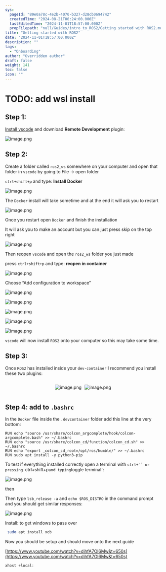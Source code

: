 ```yaml
---
sys:
  pageId: "89e0a78c-4e2b-4070-b327-d28cb0694742"
  createdTime: "2024-08-21T00:24:00.000Z"
  lastEditedTime: "2024-11-01T18:57:00.000Z"
  propFilepath: "null/Guides/intro_to_ROS2/Getting started with ROS2.md"
title: "Getting started with ROS2"
date: "2024-11-01T18:57:00.000Z"
description: ""
tags:
  - "Onboarding"
author: "Overridden author"
draft: false
weight: 141
toc: false
icon: ""
---
```


# TODO: add wsl install

## Step 1:

[Install vscode](https://code.visualstudio.com/download) and download **Remote Development** plugin:

![image.png](https://prod-files-secure.s3.us-west-2.amazonaws.com/d518164a-d88e-44d1-a4ee-3adb3bd8bce0/efb52993-1881-4a40-b95e-6f020334f022/image.png?X-Amz-Algorithm=AWS4-HMAC-SHA256&X-Amz-Content-Sha256=UNSIGNED-PAYLOAD&X-Amz-Credential=ASIAZI2LB466645UHWGU%2F20250205%2Fus-west-2%2Fs3%2Faws4_request&X-Amz-Date=20250205T031150Z&X-Amz-Expires=3600&X-Amz-Security-Token=IQoJb3JpZ2luX2VjECAaCXVzLXdlc3QtMiJGMEQCIBhxx107nZfzSi45HQvz%2Fgz1RT2MK8jvR19xF%2F7X8NSCAiA%2BiNYwjOrTPhRmc6rswdo2%2FxwrZChA76%2FQD%2B5bziiOSir%2FAwg5EAAaDDYzNzQyMzE4MzgwNSIM6gpTbjPi1X0CNFOpKtwDGyxx1SKgzR4kc%2FbkzZ3dujLbgg2ORTu9ny6cdKcJeTB71eaqUUAyQABOJXI3eHbj54GJ%2BraNDtBc8YduI2JjPoo1I14O7372%2BcEKKfJEm%2FmjcfFpyXdKHZ97Q1e4NOPF8CWmtJt1EjV9RM6edfkOyzArj9SdIm19vPWg0AltaQno%2FEsTC93yu3DcKvBNMy9w0suCSS%2F58BDG5Jl9U43ouqw1uDP1ew3v3yd2vl30K8V34uXGmf9otUjlkeDwBFKzkNexbh7%2BGLBRgAkB7dtKf3pqOdc0wa5YQMyStddaACDtm164ErdCvfKVLj%2F8CswoCpf9%2BrWqXy0IitFW9i190I19ASG9u6J6mkacoCPJyLPhI7H%2Bbc2wKvNV3HVOVnSfgugu%2FR0VwDWVQUhbMUMGQVFbrBY19X1gZZCrh1g0b2RLzb9ovB2ewfNjLYBt0eYoJ4Ias271TKfxX%2FFLCjHeqWk0egh82YVLe4bw7TUl6bv340EOxW%2Ffh%2BGC6xnhSm4PVot7fSoeYlU7P0hn1Rmd5MVveQjMg0KVsg4clgLZ4uJb7yMVj0l8wQ3qz49SHkNA69oIDBXsmTW358nZojy80KHcNKlLYVyX75pua%2FflLn7PyaOSGlM2JAQYUnYwh8%2BKvQY6pgHIe1jOSLzQ7aetKJjiaSSX1hrASVDtHkMDUIs9OWcjDvzSKl3Ld%2BZC9jX74aynmmR77t5pUEkjXqsCEBoTbDGV%2F2iM5%2FXvF93sw44axjrtgnZ100Y8B%2FRgz%2BVDiCfCxat7dFGM%2Fou6VIxxVC6HQWBkChflLhlXrBw8oU52fLVehv7YRqjkZIUw8%2BzVrzRf35e1FdRCdzYV0j1Bz9jGOV%2F1ErSyU5qd&X-Amz-Signature=c84ab35607d20feeb610305e9511e9318643180408e66e60436590101b2bba64&X-Amz-SignedHeaders=host&x-id=GetObject)

## Step 2:

Create a folder called `ros2_ws` somewhere on your computer and open that folder in `vscode` by going to File → open folder 

`ctrl+shift+p` and type: **Install Docker**

![image.png](https://prod-files-secure.s3.us-west-2.amazonaws.com/d518164a-d88e-44d1-a4ee-3adb3bd8bce0/2269dc0e-1cd5-47ff-bceb-c04ad9b2eab0/image.png?X-Amz-Algorithm=AWS4-HMAC-SHA256&X-Amz-Content-Sha256=UNSIGNED-PAYLOAD&X-Amz-Credential=ASIAZI2LB466645UHWGU%2F20250205%2Fus-west-2%2Fs3%2Faws4_request&X-Amz-Date=20250205T031150Z&X-Amz-Expires=3600&X-Amz-Security-Token=IQoJb3JpZ2luX2VjECAaCXVzLXdlc3QtMiJGMEQCIBhxx107nZfzSi45HQvz%2Fgz1RT2MK8jvR19xF%2F7X8NSCAiA%2BiNYwjOrTPhRmc6rswdo2%2FxwrZChA76%2FQD%2B5bziiOSir%2FAwg5EAAaDDYzNzQyMzE4MzgwNSIM6gpTbjPi1X0CNFOpKtwDGyxx1SKgzR4kc%2FbkzZ3dujLbgg2ORTu9ny6cdKcJeTB71eaqUUAyQABOJXI3eHbj54GJ%2BraNDtBc8YduI2JjPoo1I14O7372%2BcEKKfJEm%2FmjcfFpyXdKHZ97Q1e4NOPF8CWmtJt1EjV9RM6edfkOyzArj9SdIm19vPWg0AltaQno%2FEsTC93yu3DcKvBNMy9w0suCSS%2F58BDG5Jl9U43ouqw1uDP1ew3v3yd2vl30K8V34uXGmf9otUjlkeDwBFKzkNexbh7%2BGLBRgAkB7dtKf3pqOdc0wa5YQMyStddaACDtm164ErdCvfKVLj%2F8CswoCpf9%2BrWqXy0IitFW9i190I19ASG9u6J6mkacoCPJyLPhI7H%2Bbc2wKvNV3HVOVnSfgugu%2FR0VwDWVQUhbMUMGQVFbrBY19X1gZZCrh1g0b2RLzb9ovB2ewfNjLYBt0eYoJ4Ias271TKfxX%2FFLCjHeqWk0egh82YVLe4bw7TUl6bv340EOxW%2Ffh%2BGC6xnhSm4PVot7fSoeYlU7P0hn1Rmd5MVveQjMg0KVsg4clgLZ4uJb7yMVj0l8wQ3qz49SHkNA69oIDBXsmTW358nZojy80KHcNKlLYVyX75pua%2FflLn7PyaOSGlM2JAQYUnYwh8%2BKvQY6pgHIe1jOSLzQ7aetKJjiaSSX1hrASVDtHkMDUIs9OWcjDvzSKl3Ld%2BZC9jX74aynmmR77t5pUEkjXqsCEBoTbDGV%2F2iM5%2FXvF93sw44axjrtgnZ100Y8B%2FRgz%2BVDiCfCxat7dFGM%2Fou6VIxxVC6HQWBkChflLhlXrBw8oU52fLVehv7YRqjkZIUw8%2BzVrzRf35e1FdRCdzYV0j1Bz9jGOV%2F1ErSyU5qd&X-Amz-Signature=19b5ebe55bceb50c66c57f26c256b82f9146ca439236c8a25329657338b84d67&X-Amz-SignedHeaders=host&x-id=GetObject)

The `Docker` install will take sometime and at the end it will ask you to restart

![image.png](https://prod-files-secure.s3.us-west-2.amazonaws.com/d518164a-d88e-44d1-a4ee-3adb3bd8bce0/ed233f78-be33-4b1f-b89c-9c346c0e961e/image.png?X-Amz-Algorithm=AWS4-HMAC-SHA256&X-Amz-Content-Sha256=UNSIGNED-PAYLOAD&X-Amz-Credential=ASIAZI2LB466645UHWGU%2F20250205%2Fus-west-2%2Fs3%2Faws4_request&X-Amz-Date=20250205T031150Z&X-Amz-Expires=3600&X-Amz-Security-Token=IQoJb3JpZ2luX2VjECAaCXVzLXdlc3QtMiJGMEQCIBhxx107nZfzSi45HQvz%2Fgz1RT2MK8jvR19xF%2F7X8NSCAiA%2BiNYwjOrTPhRmc6rswdo2%2FxwrZChA76%2FQD%2B5bziiOSir%2FAwg5EAAaDDYzNzQyMzE4MzgwNSIM6gpTbjPi1X0CNFOpKtwDGyxx1SKgzR4kc%2FbkzZ3dujLbgg2ORTu9ny6cdKcJeTB71eaqUUAyQABOJXI3eHbj54GJ%2BraNDtBc8YduI2JjPoo1I14O7372%2BcEKKfJEm%2FmjcfFpyXdKHZ97Q1e4NOPF8CWmtJt1EjV9RM6edfkOyzArj9SdIm19vPWg0AltaQno%2FEsTC93yu3DcKvBNMy9w0suCSS%2F58BDG5Jl9U43ouqw1uDP1ew3v3yd2vl30K8V34uXGmf9otUjlkeDwBFKzkNexbh7%2BGLBRgAkB7dtKf3pqOdc0wa5YQMyStddaACDtm164ErdCvfKVLj%2F8CswoCpf9%2BrWqXy0IitFW9i190I19ASG9u6J6mkacoCPJyLPhI7H%2Bbc2wKvNV3HVOVnSfgugu%2FR0VwDWVQUhbMUMGQVFbrBY19X1gZZCrh1g0b2RLzb9ovB2ewfNjLYBt0eYoJ4Ias271TKfxX%2FFLCjHeqWk0egh82YVLe4bw7TUl6bv340EOxW%2Ffh%2BGC6xnhSm4PVot7fSoeYlU7P0hn1Rmd5MVveQjMg0KVsg4clgLZ4uJb7yMVj0l8wQ3qz49SHkNA69oIDBXsmTW358nZojy80KHcNKlLYVyX75pua%2FflLn7PyaOSGlM2JAQYUnYwh8%2BKvQY6pgHIe1jOSLzQ7aetKJjiaSSX1hrASVDtHkMDUIs9OWcjDvzSKl3Ld%2BZC9jX74aynmmR77t5pUEkjXqsCEBoTbDGV%2F2iM5%2FXvF93sw44axjrtgnZ100Y8B%2FRgz%2BVDiCfCxat7dFGM%2Fou6VIxxVC6HQWBkChflLhlXrBw8oU52fLVehv7YRqjkZIUw8%2BzVrzRf35e1FdRCdzYV0j1Bz9jGOV%2F1ErSyU5qd&X-Amz-Signature=d27d15ddb3e55342e4c2e779c8a84e5571e053a64f55e48db271cbf30354dd79&X-Amz-SignedHeaders=host&x-id=GetObject)

Once you restart open `Docker` and finish the installation

It will ask you to make an account but you can just press skip on the top right

![image.png](https://prod-files-secure.s3.us-west-2.amazonaws.com/d518164a-d88e-44d1-a4ee-3adb3bd8bce0/21010ad9-1659-4fd9-9f59-9932a09b2a3d/image.png?X-Amz-Algorithm=AWS4-HMAC-SHA256&X-Amz-Content-Sha256=UNSIGNED-PAYLOAD&X-Amz-Credential=ASIAZI2LB466645UHWGU%2F20250205%2Fus-west-2%2Fs3%2Faws4_request&X-Amz-Date=20250205T031150Z&X-Amz-Expires=3600&X-Amz-Security-Token=IQoJb3JpZ2luX2VjECAaCXVzLXdlc3QtMiJGMEQCIBhxx107nZfzSi45HQvz%2Fgz1RT2MK8jvR19xF%2F7X8NSCAiA%2BiNYwjOrTPhRmc6rswdo2%2FxwrZChA76%2FQD%2B5bziiOSir%2FAwg5EAAaDDYzNzQyMzE4MzgwNSIM6gpTbjPi1X0CNFOpKtwDGyxx1SKgzR4kc%2FbkzZ3dujLbgg2ORTu9ny6cdKcJeTB71eaqUUAyQABOJXI3eHbj54GJ%2BraNDtBc8YduI2JjPoo1I14O7372%2BcEKKfJEm%2FmjcfFpyXdKHZ97Q1e4NOPF8CWmtJt1EjV9RM6edfkOyzArj9SdIm19vPWg0AltaQno%2FEsTC93yu3DcKvBNMy9w0suCSS%2F58BDG5Jl9U43ouqw1uDP1ew3v3yd2vl30K8V34uXGmf9otUjlkeDwBFKzkNexbh7%2BGLBRgAkB7dtKf3pqOdc0wa5YQMyStddaACDtm164ErdCvfKVLj%2F8CswoCpf9%2BrWqXy0IitFW9i190I19ASG9u6J6mkacoCPJyLPhI7H%2Bbc2wKvNV3HVOVnSfgugu%2FR0VwDWVQUhbMUMGQVFbrBY19X1gZZCrh1g0b2RLzb9ovB2ewfNjLYBt0eYoJ4Ias271TKfxX%2FFLCjHeqWk0egh82YVLe4bw7TUl6bv340EOxW%2Ffh%2BGC6xnhSm4PVot7fSoeYlU7P0hn1Rmd5MVveQjMg0KVsg4clgLZ4uJb7yMVj0l8wQ3qz49SHkNA69oIDBXsmTW358nZojy80KHcNKlLYVyX75pua%2FflLn7PyaOSGlM2JAQYUnYwh8%2BKvQY6pgHIe1jOSLzQ7aetKJjiaSSX1hrASVDtHkMDUIs9OWcjDvzSKl3Ld%2BZC9jX74aynmmR77t5pUEkjXqsCEBoTbDGV%2F2iM5%2FXvF93sw44axjrtgnZ100Y8B%2FRgz%2BVDiCfCxat7dFGM%2Fou6VIxxVC6HQWBkChflLhlXrBw8oU52fLVehv7YRqjkZIUw8%2BzVrzRf35e1FdRCdzYV0j1Bz9jGOV%2F1ErSyU5qd&X-Amz-Signature=ba606edc2f020339ce2e940c01b646fe6926330b8817280be99eb6adc2797c19&X-Amz-SignedHeaders=host&x-id=GetObject)

Then reopen `vscode` and open the `ros2_ws` folder you just made

press `ctrl+shift+p` and type: **reopen in container**

![image.png](https://prod-files-secure.s3.us-west-2.amazonaws.com/d518164a-d88e-44d1-a4ee-3adb3bd8bce0/4e93b8c2-41ad-488c-8095-c74205196118/image.png?X-Amz-Algorithm=AWS4-HMAC-SHA256&X-Amz-Content-Sha256=UNSIGNED-PAYLOAD&X-Amz-Credential=ASIAZI2LB466645UHWGU%2F20250205%2Fus-west-2%2Fs3%2Faws4_request&X-Amz-Date=20250205T031150Z&X-Amz-Expires=3600&X-Amz-Security-Token=IQoJb3JpZ2luX2VjECAaCXVzLXdlc3QtMiJGMEQCIBhxx107nZfzSi45HQvz%2Fgz1RT2MK8jvR19xF%2F7X8NSCAiA%2BiNYwjOrTPhRmc6rswdo2%2FxwrZChA76%2FQD%2B5bziiOSir%2FAwg5EAAaDDYzNzQyMzE4MzgwNSIM6gpTbjPi1X0CNFOpKtwDGyxx1SKgzR4kc%2FbkzZ3dujLbgg2ORTu9ny6cdKcJeTB71eaqUUAyQABOJXI3eHbj54GJ%2BraNDtBc8YduI2JjPoo1I14O7372%2BcEKKfJEm%2FmjcfFpyXdKHZ97Q1e4NOPF8CWmtJt1EjV9RM6edfkOyzArj9SdIm19vPWg0AltaQno%2FEsTC93yu3DcKvBNMy9w0suCSS%2F58BDG5Jl9U43ouqw1uDP1ew3v3yd2vl30K8V34uXGmf9otUjlkeDwBFKzkNexbh7%2BGLBRgAkB7dtKf3pqOdc0wa5YQMyStddaACDtm164ErdCvfKVLj%2F8CswoCpf9%2BrWqXy0IitFW9i190I19ASG9u6J6mkacoCPJyLPhI7H%2Bbc2wKvNV3HVOVnSfgugu%2FR0VwDWVQUhbMUMGQVFbrBY19X1gZZCrh1g0b2RLzb9ovB2ewfNjLYBt0eYoJ4Ias271TKfxX%2FFLCjHeqWk0egh82YVLe4bw7TUl6bv340EOxW%2Ffh%2BGC6xnhSm4PVot7fSoeYlU7P0hn1Rmd5MVveQjMg0KVsg4clgLZ4uJb7yMVj0l8wQ3qz49SHkNA69oIDBXsmTW358nZojy80KHcNKlLYVyX75pua%2FflLn7PyaOSGlM2JAQYUnYwh8%2BKvQY6pgHIe1jOSLzQ7aetKJjiaSSX1hrASVDtHkMDUIs9OWcjDvzSKl3Ld%2BZC9jX74aynmmR77t5pUEkjXqsCEBoTbDGV%2F2iM5%2FXvF93sw44axjrtgnZ100Y8B%2FRgz%2BVDiCfCxat7dFGM%2Fou6VIxxVC6HQWBkChflLhlXrBw8oU52fLVehv7YRqjkZIUw8%2BzVrzRf35e1FdRCdzYV0j1Bz9jGOV%2F1ErSyU5qd&X-Amz-Signature=44e12af1a17374f1a9cb163ea4422c4075b9edcbf2f1fccd1528e7c417364542&X-Amz-SignedHeaders=host&x-id=GetObject)

Choose “Add configuration to workspace”

![image.png](https://prod-files-secure.s3.us-west-2.amazonaws.com/d518164a-d88e-44d1-a4ee-3adb3bd8bce0/9560b282-5060-4989-ba37-97e7b2c22476/image.png?X-Amz-Algorithm=AWS4-HMAC-SHA256&X-Amz-Content-Sha256=UNSIGNED-PAYLOAD&X-Amz-Credential=ASIAZI2LB466645UHWGU%2F20250205%2Fus-west-2%2Fs3%2Faws4_request&X-Amz-Date=20250205T031150Z&X-Amz-Expires=3600&X-Amz-Security-Token=IQoJb3JpZ2luX2VjECAaCXVzLXdlc3QtMiJGMEQCIBhxx107nZfzSi45HQvz%2Fgz1RT2MK8jvR19xF%2F7X8NSCAiA%2BiNYwjOrTPhRmc6rswdo2%2FxwrZChA76%2FQD%2B5bziiOSir%2FAwg5EAAaDDYzNzQyMzE4MzgwNSIM6gpTbjPi1X0CNFOpKtwDGyxx1SKgzR4kc%2FbkzZ3dujLbgg2ORTu9ny6cdKcJeTB71eaqUUAyQABOJXI3eHbj54GJ%2BraNDtBc8YduI2JjPoo1I14O7372%2BcEKKfJEm%2FmjcfFpyXdKHZ97Q1e4NOPF8CWmtJt1EjV9RM6edfkOyzArj9SdIm19vPWg0AltaQno%2FEsTC93yu3DcKvBNMy9w0suCSS%2F58BDG5Jl9U43ouqw1uDP1ew3v3yd2vl30K8V34uXGmf9otUjlkeDwBFKzkNexbh7%2BGLBRgAkB7dtKf3pqOdc0wa5YQMyStddaACDtm164ErdCvfKVLj%2F8CswoCpf9%2BrWqXy0IitFW9i190I19ASG9u6J6mkacoCPJyLPhI7H%2Bbc2wKvNV3HVOVnSfgugu%2FR0VwDWVQUhbMUMGQVFbrBY19X1gZZCrh1g0b2RLzb9ovB2ewfNjLYBt0eYoJ4Ias271TKfxX%2FFLCjHeqWk0egh82YVLe4bw7TUl6bv340EOxW%2Ffh%2BGC6xnhSm4PVot7fSoeYlU7P0hn1Rmd5MVveQjMg0KVsg4clgLZ4uJb7yMVj0l8wQ3qz49SHkNA69oIDBXsmTW358nZojy80KHcNKlLYVyX75pua%2FflLn7PyaOSGlM2JAQYUnYwh8%2BKvQY6pgHIe1jOSLzQ7aetKJjiaSSX1hrASVDtHkMDUIs9OWcjDvzSKl3Ld%2BZC9jX74aynmmR77t5pUEkjXqsCEBoTbDGV%2F2iM5%2FXvF93sw44axjrtgnZ100Y8B%2FRgz%2BVDiCfCxat7dFGM%2Fou6VIxxVC6HQWBkChflLhlXrBw8oU52fLVehv7YRqjkZIUw8%2BzVrzRf35e1FdRCdzYV0j1Bz9jGOV%2F1ErSyU5qd&X-Amz-Signature=615ad86ee924c3a0d4cc43a8ab7e8b22287092773e6f6fb2dd752cd9d68fb367&X-Amz-SignedHeaders=host&x-id=GetObject)

![image.png](https://prod-files-secure.s3.us-west-2.amazonaws.com/d518164a-d88e-44d1-a4ee-3adb3bd8bce0/2ee63f81-886b-48e8-a553-dc6e5eac99e4/image.png?X-Amz-Algorithm=AWS4-HMAC-SHA256&X-Amz-Content-Sha256=UNSIGNED-PAYLOAD&X-Amz-Credential=ASIAZI2LB466645UHWGU%2F20250205%2Fus-west-2%2Fs3%2Faws4_request&X-Amz-Date=20250205T031150Z&X-Amz-Expires=3600&X-Amz-Security-Token=IQoJb3JpZ2luX2VjECAaCXVzLXdlc3QtMiJGMEQCIBhxx107nZfzSi45HQvz%2Fgz1RT2MK8jvR19xF%2F7X8NSCAiA%2BiNYwjOrTPhRmc6rswdo2%2FxwrZChA76%2FQD%2B5bziiOSir%2FAwg5EAAaDDYzNzQyMzE4MzgwNSIM6gpTbjPi1X0CNFOpKtwDGyxx1SKgzR4kc%2FbkzZ3dujLbgg2ORTu9ny6cdKcJeTB71eaqUUAyQABOJXI3eHbj54GJ%2BraNDtBc8YduI2JjPoo1I14O7372%2BcEKKfJEm%2FmjcfFpyXdKHZ97Q1e4NOPF8CWmtJt1EjV9RM6edfkOyzArj9SdIm19vPWg0AltaQno%2FEsTC93yu3DcKvBNMy9w0suCSS%2F58BDG5Jl9U43ouqw1uDP1ew3v3yd2vl30K8V34uXGmf9otUjlkeDwBFKzkNexbh7%2BGLBRgAkB7dtKf3pqOdc0wa5YQMyStddaACDtm164ErdCvfKVLj%2F8CswoCpf9%2BrWqXy0IitFW9i190I19ASG9u6J6mkacoCPJyLPhI7H%2Bbc2wKvNV3HVOVnSfgugu%2FR0VwDWVQUhbMUMGQVFbrBY19X1gZZCrh1g0b2RLzb9ovB2ewfNjLYBt0eYoJ4Ias271TKfxX%2FFLCjHeqWk0egh82YVLe4bw7TUl6bv340EOxW%2Ffh%2BGC6xnhSm4PVot7fSoeYlU7P0hn1Rmd5MVveQjMg0KVsg4clgLZ4uJb7yMVj0l8wQ3qz49SHkNA69oIDBXsmTW358nZojy80KHcNKlLYVyX75pua%2FflLn7PyaOSGlM2JAQYUnYwh8%2BKvQY6pgHIe1jOSLzQ7aetKJjiaSSX1hrASVDtHkMDUIs9OWcjDvzSKl3Ld%2BZC9jX74aynmmR77t5pUEkjXqsCEBoTbDGV%2F2iM5%2FXvF93sw44axjrtgnZ100Y8B%2FRgz%2BVDiCfCxat7dFGM%2Fou6VIxxVC6HQWBkChflLhlXrBw8oU52fLVehv7YRqjkZIUw8%2BzVrzRf35e1FdRCdzYV0j1Bz9jGOV%2F1ErSyU5qd&X-Amz-Signature=48884dd21dab4dc1dbf7c1a225dec6a69eba74463b638b9f1a3d555111a1e019&X-Amz-SignedHeaders=host&x-id=GetObject)

![image.png](https://prod-files-secure.s3.us-west-2.amazonaws.com/d518164a-d88e-44d1-a4ee-3adb3bd8bce0/ae1580b2-b048-407e-aed9-b584224a7a04/image.png?X-Amz-Algorithm=AWS4-HMAC-SHA256&X-Amz-Content-Sha256=UNSIGNED-PAYLOAD&X-Amz-Credential=ASIAZI2LB466645UHWGU%2F20250205%2Fus-west-2%2Fs3%2Faws4_request&X-Amz-Date=20250205T031150Z&X-Amz-Expires=3600&X-Amz-Security-Token=IQoJb3JpZ2luX2VjECAaCXVzLXdlc3QtMiJGMEQCIBhxx107nZfzSi45HQvz%2Fgz1RT2MK8jvR19xF%2F7X8NSCAiA%2BiNYwjOrTPhRmc6rswdo2%2FxwrZChA76%2FQD%2B5bziiOSir%2FAwg5EAAaDDYzNzQyMzE4MzgwNSIM6gpTbjPi1X0CNFOpKtwDGyxx1SKgzR4kc%2FbkzZ3dujLbgg2ORTu9ny6cdKcJeTB71eaqUUAyQABOJXI3eHbj54GJ%2BraNDtBc8YduI2JjPoo1I14O7372%2BcEKKfJEm%2FmjcfFpyXdKHZ97Q1e4NOPF8CWmtJt1EjV9RM6edfkOyzArj9SdIm19vPWg0AltaQno%2FEsTC93yu3DcKvBNMy9w0suCSS%2F58BDG5Jl9U43ouqw1uDP1ew3v3yd2vl30K8V34uXGmf9otUjlkeDwBFKzkNexbh7%2BGLBRgAkB7dtKf3pqOdc0wa5YQMyStddaACDtm164ErdCvfKVLj%2F8CswoCpf9%2BrWqXy0IitFW9i190I19ASG9u6J6mkacoCPJyLPhI7H%2Bbc2wKvNV3HVOVnSfgugu%2FR0VwDWVQUhbMUMGQVFbrBY19X1gZZCrh1g0b2RLzb9ovB2ewfNjLYBt0eYoJ4Ias271TKfxX%2FFLCjHeqWk0egh82YVLe4bw7TUl6bv340EOxW%2Ffh%2BGC6xnhSm4PVot7fSoeYlU7P0hn1Rmd5MVveQjMg0KVsg4clgLZ4uJb7yMVj0l8wQ3qz49SHkNA69oIDBXsmTW358nZojy80KHcNKlLYVyX75pua%2FflLn7PyaOSGlM2JAQYUnYwh8%2BKvQY6pgHIe1jOSLzQ7aetKJjiaSSX1hrASVDtHkMDUIs9OWcjDvzSKl3Ld%2BZC9jX74aynmmR77t5pUEkjXqsCEBoTbDGV%2F2iM5%2FXvF93sw44axjrtgnZ100Y8B%2FRgz%2BVDiCfCxat7dFGM%2Fou6VIxxVC6HQWBkChflLhlXrBw8oU52fLVehv7YRqjkZIUw8%2BzVrzRf35e1FdRCdzYV0j1Bz9jGOV%2F1ErSyU5qd&X-Amz-Signature=2c9764b0475a68029cf0a17dc45d27babc6f6c3285166f99d6d3e63213db2a99&X-Amz-SignedHeaders=host&x-id=GetObject)

![image.png](https://prod-files-secure.s3.us-west-2.amazonaws.com/d518164a-d88e-44d1-a4ee-3adb3bd8bce0/53255b28-f75e-430f-b9e3-c0ac8577e42b/image.png?X-Amz-Algorithm=AWS4-HMAC-SHA256&X-Amz-Content-Sha256=UNSIGNED-PAYLOAD&X-Amz-Credential=ASIAZI2LB466645UHWGU%2F20250205%2Fus-west-2%2Fs3%2Faws4_request&X-Amz-Date=20250205T031150Z&X-Amz-Expires=3600&X-Amz-Security-Token=IQoJb3JpZ2luX2VjECAaCXVzLXdlc3QtMiJGMEQCIBhxx107nZfzSi45HQvz%2Fgz1RT2MK8jvR19xF%2F7X8NSCAiA%2BiNYwjOrTPhRmc6rswdo2%2FxwrZChA76%2FQD%2B5bziiOSir%2FAwg5EAAaDDYzNzQyMzE4MzgwNSIM6gpTbjPi1X0CNFOpKtwDGyxx1SKgzR4kc%2FbkzZ3dujLbgg2ORTu9ny6cdKcJeTB71eaqUUAyQABOJXI3eHbj54GJ%2BraNDtBc8YduI2JjPoo1I14O7372%2BcEKKfJEm%2FmjcfFpyXdKHZ97Q1e4NOPF8CWmtJt1EjV9RM6edfkOyzArj9SdIm19vPWg0AltaQno%2FEsTC93yu3DcKvBNMy9w0suCSS%2F58BDG5Jl9U43ouqw1uDP1ew3v3yd2vl30K8V34uXGmf9otUjlkeDwBFKzkNexbh7%2BGLBRgAkB7dtKf3pqOdc0wa5YQMyStddaACDtm164ErdCvfKVLj%2F8CswoCpf9%2BrWqXy0IitFW9i190I19ASG9u6J6mkacoCPJyLPhI7H%2Bbc2wKvNV3HVOVnSfgugu%2FR0VwDWVQUhbMUMGQVFbrBY19X1gZZCrh1g0b2RLzb9ovB2ewfNjLYBt0eYoJ4Ias271TKfxX%2FFLCjHeqWk0egh82YVLe4bw7TUl6bv340EOxW%2Ffh%2BGC6xnhSm4PVot7fSoeYlU7P0hn1Rmd5MVveQjMg0KVsg4clgLZ4uJb7yMVj0l8wQ3qz49SHkNA69oIDBXsmTW358nZojy80KHcNKlLYVyX75pua%2FflLn7PyaOSGlM2JAQYUnYwh8%2BKvQY6pgHIe1jOSLzQ7aetKJjiaSSX1hrASVDtHkMDUIs9OWcjDvzSKl3Ld%2BZC9jX74aynmmR77t5pUEkjXqsCEBoTbDGV%2F2iM5%2FXvF93sw44axjrtgnZ100Y8B%2FRgz%2BVDiCfCxat7dFGM%2Fou6VIxxVC6HQWBkChflLhlXrBw8oU52fLVehv7YRqjkZIUw8%2BzVrzRf35e1FdRCdzYV0j1Bz9jGOV%2F1ErSyU5qd&X-Amz-Signature=77d1b05d42c59e9b7ee702be8a057c4e3688b89133e1bf3760b1e3e11c2d2067&X-Amz-SignedHeaders=host&x-id=GetObject)

![image.png](https://prod-files-secure.s3.us-west-2.amazonaws.com/d518164a-d88e-44d1-a4ee-3adb3bd8bce0/7c562767-5af9-4ffb-97d1-327bcdf4ee00/image.png?X-Amz-Algorithm=AWS4-HMAC-SHA256&X-Amz-Content-Sha256=UNSIGNED-PAYLOAD&X-Amz-Credential=ASIAZI2LB466645UHWGU%2F20250205%2Fus-west-2%2Fs3%2Faws4_request&X-Amz-Date=20250205T031150Z&X-Amz-Expires=3600&X-Amz-Security-Token=IQoJb3JpZ2luX2VjECAaCXVzLXdlc3QtMiJGMEQCIBhxx107nZfzSi45HQvz%2Fgz1RT2MK8jvR19xF%2F7X8NSCAiA%2BiNYwjOrTPhRmc6rswdo2%2FxwrZChA76%2FQD%2B5bziiOSir%2FAwg5EAAaDDYzNzQyMzE4MzgwNSIM6gpTbjPi1X0CNFOpKtwDGyxx1SKgzR4kc%2FbkzZ3dujLbgg2ORTu9ny6cdKcJeTB71eaqUUAyQABOJXI3eHbj54GJ%2BraNDtBc8YduI2JjPoo1I14O7372%2BcEKKfJEm%2FmjcfFpyXdKHZ97Q1e4NOPF8CWmtJt1EjV9RM6edfkOyzArj9SdIm19vPWg0AltaQno%2FEsTC93yu3DcKvBNMy9w0suCSS%2F58BDG5Jl9U43ouqw1uDP1ew3v3yd2vl30K8V34uXGmf9otUjlkeDwBFKzkNexbh7%2BGLBRgAkB7dtKf3pqOdc0wa5YQMyStddaACDtm164ErdCvfKVLj%2F8CswoCpf9%2BrWqXy0IitFW9i190I19ASG9u6J6mkacoCPJyLPhI7H%2Bbc2wKvNV3HVOVnSfgugu%2FR0VwDWVQUhbMUMGQVFbrBY19X1gZZCrh1g0b2RLzb9ovB2ewfNjLYBt0eYoJ4Ias271TKfxX%2FFLCjHeqWk0egh82YVLe4bw7TUl6bv340EOxW%2Ffh%2BGC6xnhSm4PVot7fSoeYlU7P0hn1Rmd5MVveQjMg0KVsg4clgLZ4uJb7yMVj0l8wQ3qz49SHkNA69oIDBXsmTW358nZojy80KHcNKlLYVyX75pua%2FflLn7PyaOSGlM2JAQYUnYwh8%2BKvQY6pgHIe1jOSLzQ7aetKJjiaSSX1hrASVDtHkMDUIs9OWcjDvzSKl3Ld%2BZC9jX74aynmmR77t5pUEkjXqsCEBoTbDGV%2F2iM5%2FXvF93sw44axjrtgnZ100Y8B%2FRgz%2BVDiCfCxat7dFGM%2Fou6VIxxVC6HQWBkChflLhlXrBw8oU52fLVehv7YRqjkZIUw8%2BzVrzRf35e1FdRCdzYV0j1Bz9jGOV%2F1ErSyU5qd&X-Amz-Signature=5a3fcd8984dbfb555bf2192a2cce142447330f80934d547e2e0b15d6b0cf12f9&X-Amz-SignedHeaders=host&x-id=GetObject)

`vscode` will now install `ROS2` onto your computer so this may take some time.

## Step 3:

Once `ROS2` has installed inside your `dev-container` I recommend you install these two plugins:

<div style="display: flex;flex-direction: row; column-gap:10px; max-width: 630px;justify-content: center;">
<div>

![image.png](https://prod-files-secure.s3.us-west-2.amazonaws.com/d518164a-d88e-44d1-a4ee-3adb3bd8bce0/3fc3d550-5a54-4ba1-ba6b-faa01cdb7369/image.png?X-Amz-Algorithm=AWS4-HMAC-SHA256&X-Amz-Content-Sha256=UNSIGNED-PAYLOAD&X-Amz-Credential=ASIAZI2LB4665SBYVQZB%2F20250205%2Fus-west-2%2Fs3%2Faws4_request&X-Amz-Date=20250205T031152Z&X-Amz-Expires=3600&X-Amz-Security-Token=IQoJb3JpZ2luX2VjECAaCXVzLXdlc3QtMiJHMEUCIQCYuF1YuTchMM2nI0BmDAn86ggvTfnJKRjhHsjqyHm0hAIgNcGhP1DK8EUVptrvLbbBfKfk787Bdb2Rn1pw%2BXvlu80q%2FwMIORAAGgw2Mzc0MjMxODM4MDUiDBxIs4%2Fs7paw4vmpXyrcA%2B9mgzBxNqrCt3CHTpTJVS4aIhl2DLj%2FVwHrs5iSri64Eu6fVcZvoF4FXGM6lzBkxWY%2Bw2ol38cN3%2BoTtSFJ71ZqQ3jmKAPeySHAlWmPO0c6P2FCK4lKw9ozRdW4DlFCjNpDRBIdXzDQJ7LFxRZHuCsdfT4Wa55UA9LLm8f04tFoHMPALrgK7eSDjBKvvNhIuhRTopCk0D7jYkZ1ZBotrRr3vmbWdCVTPvANiB9LTwE6N1qPkhUSP%2FzO%2FZcwkYYjTtj6tT%2F%2Ftlp6qelVE0s04LacXFCCqSQe9OAx%2F3YURekRFomuk%2Fm10tfZbACEc%2Fq9muJ5HgL2y7AEYfb79TyqnSXZ7hRrzGDwHR2RQoj%2FWtM3qVPQheCoY1%2FMyAmYsnbeqzBk8of%2FNjJ3PwnY4MmQrScSURhlHB5RNKNPXOPbdfsflVN7dw0gFego2tCAuolz1dZT0nsG3E8LKCs%2FozkN12sc8U1rwFj9Hc7LSRzVgcDpTpRBgKfx3bty3LoE2MWwqt7AwGq%2FypwEm3WT794PkdnBTBnYWgy6BYgSN6ky4ZpdnIAt9KtMXLWYbwSrwXS5mjhI56bqTcoEj8VSZKRZ3gQ%2F6pM97jz9JxvITocU2X5k8hEWzREwQ0kRfGszMLfPir0GOqUBg%2BOO6pzqQc2j%2BwGGYruqTLstcwEGnYlAmxZd9nBi0h8Vl%2BMi1FTUqbvcL%2FOVP00ucjUQx6%2FRXyU8PfhVBr9n43IKk%2BE3oPQxljG1i42att0ePBPvBq%2FZbIqPin%2Fqx3HY4o4%2B2tRKyT7NJ8jiDJBsQposcDZH85eokWXeIF3%2F2Hlx28L%2B3TpS8UidGGkv2eCYk8aAce%2FX3QPTHzhHPpNLHkOEVHKr&X-Amz-Signature=b2df728a917402793065e9acadc6137d72b1869c6e8cabafa7edc3cb8d2044f8&X-Amz-SignedHeaders=host&x-id=GetObject)

</div>
<div>

![image.png](https://prod-files-secure.s3.us-west-2.amazonaws.com/d518164a-d88e-44d1-a4ee-3adb3bd8bce0/d994cc66-13c2-4093-a5a3-f84cf4601a82/image.png?X-Amz-Algorithm=AWS4-HMAC-SHA256&X-Amz-Content-Sha256=UNSIGNED-PAYLOAD&X-Amz-Credential=ASIAZI2LB4666YXBOSKO%2F20250205%2Fus-west-2%2Fs3%2Faws4_request&X-Amz-Date=20250205T031153Z&X-Amz-Expires=3600&X-Amz-Security-Token=IQoJb3JpZ2luX2VjECAaCXVzLXdlc3QtMiJGMEQCIFQvvMKWzhNC941bA4do4CkeUHS8BW2KINXqWzeHlXQNAiBzPSl6lGwgRy5sg0LX8qPz8Lq9MGU8%2Fy72CssmgDY7yyr%2FAwg5EAAaDDYzNzQyMzE4MzgwNSIMwQE124mPXaj4io9PKtwDXw2bdUbs4qzStbVOeb9kPD0Nq2eoADadqWhBNdtTq1ZCCfrIH0BkAxy2OcvPjMVZSPMceJxAX0x25NnJn3XV3GWj73ELID6LAZA8btKXiwdYn9yBOzvfIlzqbwxPQ4Da8kdw2%2BWXL0VPRmpoP%2BlrSqz4NDWHCpGieUWBxAtam8UpiDn4s4abbxWtwaZNNzv7pdOj8ZlEPMkHp5IRp5xPtVjHuPC1opp9mD3bRBVVeHjVvuiWvjcsCUwv3tvKBoK5hkpQG%2F5KC331WN2s%2Froo2vhIkyETOHszpCcI5kDEXv39PFgpm%2BKGNkQnst21rKt2gTCBnOuwrNodU9oq%2FuK9%2Bl8hNhU4nkafYAjvOEYxN%2FgSpqg1Mdm0VIhUPVz1nzPyPfLE8sXy%2BNyCCA6bfAi6LgZ38fs9V9Anw2UIm0m7L%2FNowUVPfIFvVpq5MCqRdHHpfx9rqseDJr99dHNBeULLUYjc%2BTk6fXRU8J8gFceLGbtDI1P0jzA6%2BB99oF0mO0YefvN3tok4gLfX6HVhJzKEvaKGJmqn7mdjsVuT1eLT%2FpU0RF31vhrWqp5U8r5ZplfkWSwak%2BbJE53TAlPVB0RiQTuqmqAaOENaj0ASLHxuMZPNp524%2BVSRoAGi7Xswn8%2BKvQY6pgFuhaxS40abTvjwy6Irc8ufLsZkzUGuydHMEllYTNUC%2FQ7F1Jq4jThmLe4Neto8tXQ29%2FV6fTukIUe83SKJxim36VzVzPNE8N8tjRV23nnbRq4uBx6AeBxtkSxG%2BnP7ORXIz%2FnLQ0Dlo6Z9FgZQ7HmZJMhpYbHSDBk9Xe2v0TIhSqN6BqAtc%2BImGVNeRx%2Bdc1mLAUWJdnVFEoAOrJr75OGLGOwVOGWi&X-Amz-Signature=f19fda3644b16b70a0ab8dd750dcb1003f5c0bd8974c995265fa2c1517bdbb32&X-Amz-SignedHeaders=host&x-id=GetObject)

</div>
</div>

## Step 4: add to `.bashrc`

In the `Docker` file inside the `.devcontainer` folder add this line at the very bottom: 

```docker
RUN echo "source /usr/share/colcon_argcomplete/hook/colcon-argcomplete.bash" >> ~/.bashrc
RUN echo "source /usr/share/colcon_cd/function/colcon_cd.sh" >> ~/.bashrc
RUN echo "export _colcon_cd_root=/opt/ros/humble/" >> ~/.bashrc
RUN sudo apt install -y python3-pip 
```

To test if everything installed correctly open a terminal with `ctrl+`` or pressing `ctrl+shift+p` and typing `toggle terminal`:

![image.png](https://prod-files-secure.s3.us-west-2.amazonaws.com/d518164a-d88e-44d1-a4ee-3adb3bd8bce0/6a4943d8-b04e-4c02-9a58-775f3384d1a5/image.png?X-Amz-Algorithm=AWS4-HMAC-SHA256&X-Amz-Content-Sha256=UNSIGNED-PAYLOAD&X-Amz-Credential=ASIAZI2LB466645UHWGU%2F20250205%2Fus-west-2%2Fs3%2Faws4_request&X-Amz-Date=20250205T031150Z&X-Amz-Expires=3600&X-Amz-Security-Token=IQoJb3JpZ2luX2VjECAaCXVzLXdlc3QtMiJGMEQCIBhxx107nZfzSi45HQvz%2Fgz1RT2MK8jvR19xF%2F7X8NSCAiA%2BiNYwjOrTPhRmc6rswdo2%2FxwrZChA76%2FQD%2B5bziiOSir%2FAwg5EAAaDDYzNzQyMzE4MzgwNSIM6gpTbjPi1X0CNFOpKtwDGyxx1SKgzR4kc%2FbkzZ3dujLbgg2ORTu9ny6cdKcJeTB71eaqUUAyQABOJXI3eHbj54GJ%2BraNDtBc8YduI2JjPoo1I14O7372%2BcEKKfJEm%2FmjcfFpyXdKHZ97Q1e4NOPF8CWmtJt1EjV9RM6edfkOyzArj9SdIm19vPWg0AltaQno%2FEsTC93yu3DcKvBNMy9w0suCSS%2F58BDG5Jl9U43ouqw1uDP1ew3v3yd2vl30K8V34uXGmf9otUjlkeDwBFKzkNexbh7%2BGLBRgAkB7dtKf3pqOdc0wa5YQMyStddaACDtm164ErdCvfKVLj%2F8CswoCpf9%2BrWqXy0IitFW9i190I19ASG9u6J6mkacoCPJyLPhI7H%2Bbc2wKvNV3HVOVnSfgugu%2FR0VwDWVQUhbMUMGQVFbrBY19X1gZZCrh1g0b2RLzb9ovB2ewfNjLYBt0eYoJ4Ias271TKfxX%2FFLCjHeqWk0egh82YVLe4bw7TUl6bv340EOxW%2Ffh%2BGC6xnhSm4PVot7fSoeYlU7P0hn1Rmd5MVveQjMg0KVsg4clgLZ4uJb7yMVj0l8wQ3qz49SHkNA69oIDBXsmTW358nZojy80KHcNKlLYVyX75pua%2FflLn7PyaOSGlM2JAQYUnYwh8%2BKvQY6pgHIe1jOSLzQ7aetKJjiaSSX1hrASVDtHkMDUIs9OWcjDvzSKl3Ld%2BZC9jX74aynmmR77t5pUEkjXqsCEBoTbDGV%2F2iM5%2FXvF93sw44axjrtgnZ100Y8B%2FRgz%2BVDiCfCxat7dFGM%2Fou6VIxxVC6HQWBkChflLhlXrBw8oU52fLVehv7YRqjkZIUw8%2BzVrzRf35e1FdRCdzYV0j1Bz9jGOV%2F1ErSyU5qd&X-Amz-Signature=aa463c218b88b8a19f12bc04257f586dc586a6842e75aa116602fdd0462df152&X-Amz-SignedHeaders=host&x-id=GetObject)

then 

Then type `lsb_release -a` and `echo $ROS_DISTRO` in the command prompt and you should get similar responses:

![image.png](https://prod-files-secure.s3.us-west-2.amazonaws.com/d518164a-d88e-44d1-a4ee-3adb3bd8bce0/3e635dec-a805-4e85-8b9e-d000e5b71a4e/image.png?X-Amz-Algorithm=AWS4-HMAC-SHA256&X-Amz-Content-Sha256=UNSIGNED-PAYLOAD&X-Amz-Credential=ASIAZI2LB466645UHWGU%2F20250205%2Fus-west-2%2Fs3%2Faws4_request&X-Amz-Date=20250205T031150Z&X-Amz-Expires=3600&X-Amz-Security-Token=IQoJb3JpZ2luX2VjECAaCXVzLXdlc3QtMiJGMEQCIBhxx107nZfzSi45HQvz%2Fgz1RT2MK8jvR19xF%2F7X8NSCAiA%2BiNYwjOrTPhRmc6rswdo2%2FxwrZChA76%2FQD%2B5bziiOSir%2FAwg5EAAaDDYzNzQyMzE4MzgwNSIM6gpTbjPi1X0CNFOpKtwDGyxx1SKgzR4kc%2FbkzZ3dujLbgg2ORTu9ny6cdKcJeTB71eaqUUAyQABOJXI3eHbj54GJ%2BraNDtBc8YduI2JjPoo1I14O7372%2BcEKKfJEm%2FmjcfFpyXdKHZ97Q1e4NOPF8CWmtJt1EjV9RM6edfkOyzArj9SdIm19vPWg0AltaQno%2FEsTC93yu3DcKvBNMy9w0suCSS%2F58BDG5Jl9U43ouqw1uDP1ew3v3yd2vl30K8V34uXGmf9otUjlkeDwBFKzkNexbh7%2BGLBRgAkB7dtKf3pqOdc0wa5YQMyStddaACDtm164ErdCvfKVLj%2F8CswoCpf9%2BrWqXy0IitFW9i190I19ASG9u6J6mkacoCPJyLPhI7H%2Bbc2wKvNV3HVOVnSfgugu%2FR0VwDWVQUhbMUMGQVFbrBY19X1gZZCrh1g0b2RLzb9ovB2ewfNjLYBt0eYoJ4Ias271TKfxX%2FFLCjHeqWk0egh82YVLe4bw7TUl6bv340EOxW%2Ffh%2BGC6xnhSm4PVot7fSoeYlU7P0hn1Rmd5MVveQjMg0KVsg4clgLZ4uJb7yMVj0l8wQ3qz49SHkNA69oIDBXsmTW358nZojy80KHcNKlLYVyX75pua%2FflLn7PyaOSGlM2JAQYUnYwh8%2BKvQY6pgHIe1jOSLzQ7aetKJjiaSSX1hrASVDtHkMDUIs9OWcjDvzSKl3Ld%2BZC9jX74aynmmR77t5pUEkjXqsCEBoTbDGV%2F2iM5%2FXvF93sw44axjrtgnZ100Y8B%2FRgz%2BVDiCfCxat7dFGM%2Fou6VIxxVC6HQWBkChflLhlXrBw8oU52fLVehv7YRqjkZIUw8%2BzVrzRf35e1FdRCdzYV0j1Bz9jGOV%2F1ErSyU5qd&X-Amz-Signature=683fe6f8f55e7c77579e97ac55a210331e98e9bf8c10e2c5288cf50aca99abd8&X-Amz-SignedHeaders=host&x-id=GetObject)

Install:  to get windows to pass over

```bash
 sudo apt install xcb
```

Now you should be setup and should move onto the next guide 

[https://www.youtube.com/watch?v=dihfA7Ol6Mw&t=650s](https://www.youtube.com/watch?v=dihfA7Ol6Mw&t=650s)

```python
xhost +local:
```
